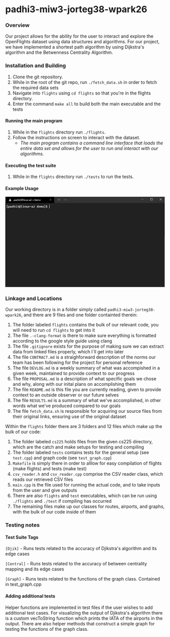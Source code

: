 # padhi3-miw3-jorteg38-wpark26

### Overview
Our project allows for the ability for the user to interact and explore the OpenFlights dataset using data structures and algorithms. For our project, we have implemented a shortest path algorithm by using Dijkstra's algorithm and the Betwenness Centrality Algorithm.

### Installation and Building

1. Clone the git repository.
2. While in the root of the git repo, run `./fetch_data.sh` in order to fetch the required data sets
3. Navigate into `flights` using `cd flights` so that you're in the flights directory.
3. Enter the command `make all` to build both the main executable and the tests

#### Running the main program
1. While in the `flights` directory run `./flights`.
2. Follow the instructions on screen to interact with the dataset.
    - *The main program contains a command line interface that loads the entire data set and allows for the user to run and interact with our algorithms.*

#### Executing the test suite
1. While in the `flights` directory run `./tests` to run the tests.

#### Example Usage
![](assets/usage_demo.gif)
### Linkage and Locations

Our working directory is in a folder simply called `padhi3-miw3-jorteg38-wpark26`, and there are 9 files and one folder containted therein:
1. The folder labeled `flights` contains the bulk of our relevant code, you will need to run `cd flights` to get into it
2. The file `.-clang-format` is there to make sure everything is formatted according to the google style guide using clang
3. The file `.gitignore` exists for the purpose of making sure we can extract data from linked files properly, which I`ll get into later
4. The file `CONTRACT.md` is a straighforward description of the norms our team has been following for the project for personal reference
5. The file `DEVLOG.md` is a weekly summary of what was accompished in a given week, maintained to provide context to our progress
6. The file `PROPOSAL.md` is a description of what specific goals we chose and why, along with our inital plans on accomplishing them
7. The file `README.md` is this file you are currently reading, given to provide context to an outside observer or our future selves
8. The file `RESULTS.md` is a summary of what we've accomplished, in other words what we've produced compared to our goals
9. The file `fetch_data.sh` is responsible for acquiring our source files from their original links, ensuring use of the original dataset

Within the `flights` folder there are 3 folders and 12 files which make up the bulk of our code:
1. The folder labeled `cs225` holds files from the given cs225 directory, which are the catch and make setups for testing and compiling
2. The folder labeled `tests` contains tests for the general setup (see `test.cpp`) and graph code (see `test_graph.cpp`)
3. `Makefile` is simply there in order to alllow for easy compilation of flights (make flights) and tests (make test)
4. `csv_reader.h` and `csv_reader.cpp` comprise the CSV reader class, which reads our retrieved CSV files
5. `main.cpp` is the file used for running the actual code, and to take inputs from the user and give outputs
6. There are also `flights` and `test` executables, which can be run using `./flights` and `./test` if compiling has occurred
7. The remaining files make up our classes for routes, airports, and graphs, with the bulk of our code inside of them

### Testing notes
#### Test Suite Tags
`[Djik]` - Runs tests related to the accuracy of Djikstra's algorithm and its edge cases

`[Central]` - Runs tests related to the accuracy of between centrality mapping and its edge cases

`[Graph]` - Runs tests related to the functions of the graph class. Contained in test_graph.cpp

#### Adding additional tests
Helper functions are implemented in test files if the user wishes to add additional test cases. For visualizing the output of Djikstra's algorithm there is a custom vecToString function which prints the IATA of the airports in the output. There are also helper methods that construct a simple graph for testing the functions of the graph class. 
